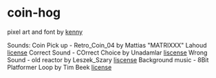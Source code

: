 # coin-hog

pixel art and font by [kenny](https://kenney.itch.io/)

Sounds:
Coin Pick up - Retro_Coin_04 by Mattias "MATRIXXX" Lahoud [license](https://creativecommons.org/licenses/by/3.0/)
Correct Sound - COrrect Choice by Unadamlar [liscense](https://creativecommons.org/publicdomain/zero/1.0/)
Wrong Sound - old reactor by Leszek_Szary [liscense](https://creativecommons.org/publicdomain/zero/1.0/)
Background music - 8Bit Platformer Loop by Tim Beek [license](https://creativecommons.org/licenses/by/4.0/)

